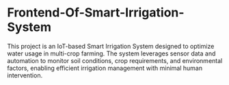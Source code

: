 # Frontend-Of-Smart-Irrigation-System
This project is an IoT-based Smart Irrigation System designed to optimize water usage in multi-crop farming. The system leverages sensor data and automation to monitor soil conditions, crop requirements, and environmental factors, enabling efficient irrigation management with minimal human intervention. 

